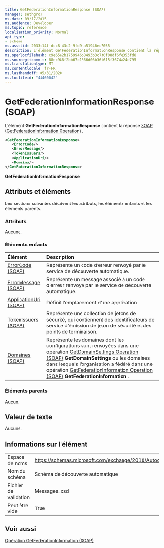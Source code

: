 ```yaml
---
title: GetFederationInformationResponse (SOAP)
manager: sethgros
ms.date: 09/17/2015
ms.audience: Developer
ms.topic: reference
localization_priority: Normal
api_type:
- schema
ms.assetid: 2033c14f-dcc8-43c2-9fd9-a51946ec7055
description: L’élément GetFederationInformationResponse contient la réponse SOAP (GetFederationInformation Operation).
ms.openlocfilehash: c9e65a2b1759946b8493b3c730f08df6fe353fd8
ms.sourcegitcommit: 88ec988f2bb67c1866d06b361615f3674a24e795
ms.translationtype: MT
ms.contentlocale: fr-FR
ms.lasthandoff: 05/31/2020
ms.locfileid: "44460042"
---
```

# <a name="getfederationinformationresponse-soap"></a>GetFederationInformationResponse (SOAP)

L’élément **GetFederationInformationResponse** contient la réponse [SOAP (GetFederationInformation Operation)](getfederationinformation-operation-soap.md) . 
  
```XML
<GetFederationInformationResponse>
   <ErrorCode/>
   <ErrorMessage/>
   <TokenIssuers/>
   <ApplicationUri/>
   <Domains/>
</GetFederationInformationResponse>
```

 **GetFederationInformationResponse**
## <a name="attributes-and-elements"></a>Attributs et éléments

Les sections suivantes décrivent les attributs, les éléments enfants et les éléments parents.
  
### <a name="attributes"></a>Attributs

Aucune.
  
### <a name="child-elements"></a>Éléments enfants

|**Élément**|**Description**|
|:-----|:-----|
|[ErrorCode (SOAP)](errorcode-soap.md) <br/> |Représente un code d’erreur renvoyé par le service de découverte automatique.  <br/> |
|[ErrorMessage (SOAP)](errormessage-soap.md) <br/> |Représente un message associé à un code d’erreur renvoyé par le service de découverte automatique.  <br/> |
|[ApplicationUri (SOAP)](applicationuri-soap.md) <br/> |Définit l’emplacement d’une application.  <br/> |
|[TokenIssuers (SOAP)](tokenissuers-soap.md) <br/> |Représente une collection de jetons de sécurité, qui contiennent des identificateurs de service d’émission de jeton de sécurité et des points de terminaison.  <br/> |
|[Domaines (SOAP)](domains-soap.md) <br/> |Représente les domaines dont les configurations sont renvoyées dans une opération [GetDomainSettings Operation (SOAP)](getdomainsettings-operation-soap.md) **GetDomainSettings** ou les domaines dans lesquels l’organisation a fédéré dans une opération [GetFederationInformation Operation (SOAP)](getfederationinformation-operation-soap.md) **GetFederationInformation** .  <br/> |
   
### <a name="parent-elements"></a>Éléments parents

Aucun.
  
## <a name="text-value"></a>Valeur de texte

Aucune.
  
## <a name="element-information"></a>Informations sur l'élément

|||
|:-----|:-----|
|Espace de noms  <br/> |https://schemas.microsoft.com/exchange/2010/Autodiscover  <br/> |
|Nom du schéma  <br/> |Schéma de découverte automatique  <br/> |
|Fichier de validation  <br/> |Messages. xsd  <br/> |
|Peut être vide  <br/> |True  <br/> |
   
## <a name="see-also"></a>Voir aussi



[Opération GetFederationInformation (SOAP)](getfederationinformation-operation-soap.md)


